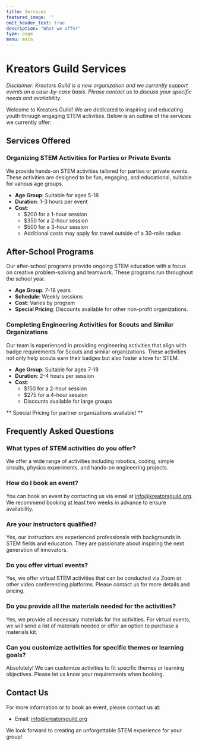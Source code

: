 ```yaml
---
title: Services
featured_image: ''
omit_header_text: true
description: "What we offer"
type: page
menu: main
---
```


# Kreators Guild Services

*Disclaimer: Kreators Guild is a new organization and we currently support events on a case-by-case basis. Please contact us to discuss your specific needs and availability.*

Welcome to Kreators Guild! We are dedicated to inspiring and educating youth through engaging STEM activities. Below is an outline of the services we currently offer:

## Services Offered

### Organizing STEM Activities for Parties or Private Events
We provide hands-on STEM activities tailored for parties or private events. These activities are designed to be fun, engaging, and educational, suitable for various age groups.

- **Age Group**: Suitable for ages 5-18
- **Duration**: 1-3 hours per event
- **Cost**: 
  - $200 for a 1-hour session
  - $350 for a 2-hour session
  - $500 for a 3-hour session
  - Additional costs may apply for travel outside of a 30-mile radius

## After-School Programs
Our after-school programs provide ongoing STEM education with a focus on creative problem-solving and teamwork. These programs run throughout the school year.

- **Age Group**: 7-18 years
- **Schedule**: Weekly sessions
- **Cost**: Varies by program
- **Special Pricing**: Discounts available for other non-profit organizations.

### Completing Engineering Activities for Scouts and Similar Organizations
Our team is experienced in providing engineering activities that align with badge requirements for Scouts and similar organizations. These activities not only help scouts earn their badges but also foster a love for STEM.

- **Age Group**: Suitable for ages 7-18
- **Duration**: 2-4 hours per session
- **Cost**:
  - $150 for a 2-hour session
  - $275 for a 4-hour session
  - Discounts available for large groups

** Special Pricing for partner organizations available! **

## Frequently Asked Questions

### What types of STEM activities do you offer?
We offer a wide range of activities including robotics, coding, simple circuits, physics experiments, and hands-on engineering projects.

### How do I book an event?
You can book an event by contacting us via email at [info@kreatorsguild.org](mailto:info@kreatorsguild.org). We recommend booking at least two weeks in advance to ensure availability.

### Are your instructors qualified?
Yes, our instructors are experienced professionals with backgrounds in STEM fields and education. They are passionate about inspiring the next generation of innovators.

### Do you offer virtual events?
Yes, we offer virtual STEM activities that can be conducted via Zoom or other video conferencing platforms. Please contact us for more details and pricing.

### Do you provide all the materials needed for the activities?
Yes, we provide all necessary materials for the activities. For virtual events, we will send a list of materials needed or offer an option to purchase a materials kit.

### Can you customize activities for specific themes or learning goals?
Absolutely! We can customize activities to fit specific themes or learning objectives. Please let us know your requirements when booking.

## Contact Us

For more information or to book an event, please contact us at:
- Email: [info@kreatorsguild.org](mailto:info@kreatorsguild.org)

We look forward to creating an unforgettable STEM experience for your group!
